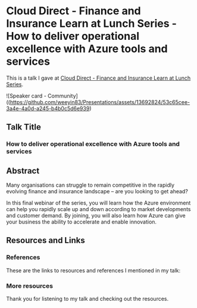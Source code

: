 # Cloud Direct - Finance and Insurance Learn at Lunch Series - How to deliver operational excellence with Azure tools and services

This is a talk I gave at [Cloud Direct - Finance and Insurance Learn at Lunch Series]([https://app.checkin.no/event/57096/community-tuesday](https://www.clouddirect.net/fsi-learn-at-lunch-series/)).

![Speaker card - Community]((https://github.com/weeyin83/Presentations/assets/13692824/53c65cee-3a4e-4a0d-a245-b4b0c5d6e939)

## Talk Title

### How to deliver operational excellence with Azure tools and services

## Abstract

Many organisations can struggle to remain competitive in the rapidly evolving finance and insurance landscape – are you looking to get ahead?

In this final webinar of the series, you will learn how the Azure environment can help you rapidly scale up and down according to market developments and customer demand. By joining, you will also learn how Azure can give your business the ability to accelerate and enable innovation.

## Resources and Links

### References

These are the links to resources and references I mentioned in my talk:



### More resources

Thank you for listening to my talk and checking out the resources.
